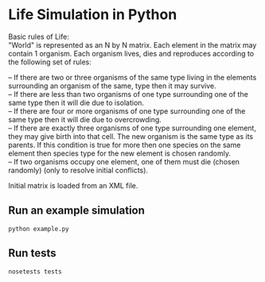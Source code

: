# Life Simulation in Python

Basic rules of Life:  
"World" is represented as an N by N matrix. Each element in the matrix may contain 1 organism. Each organism lives, dies and reproduces according to the following set of rules:  

– If there are two or three organisms of the same type living in the elements
surrounding an organism of the same, type then it may survive.  
– If there are less than two organisms of one type surrounding one of the same type
then it will die due to isolation.  
– If there are four or more organisms of one type surrounding one of the same type
then it will die due to overcrowding.  
– If there are exactly three organisms of one type surrounding one element, they may
give birth into that cell. The new organism is the same type as its parents. If this
condition is true for more then one species on the same element then species type
for the new element is chosen randomly.  
– If two organisms occupy one element, one of them must die (chosen randomly)
(only to resolve initial conflicts).  
  
Initial matrix is loaded from an XML file.

## Run an example simulation
`python example.py`

## Run tests
`nosetests tests`
